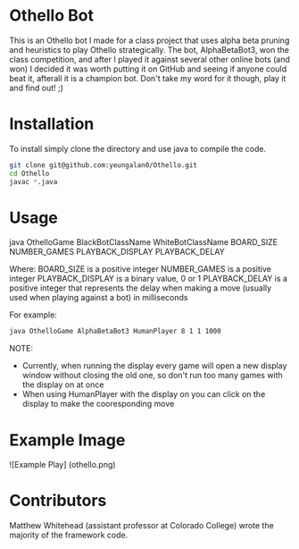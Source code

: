 # Othello Bot

This is an Othello bot I made for a class project that uses alpha beta pruning and heuristics to play Othello strategically. The bot, AlphaBetaBot3, won the class competition, and after I played it against several other online bots (and won) I decided it was worth putting it on GitHub and seeing if anyone could beat it, afterall it is a champion bot. Don't take my word for it though, play it and find out! ;)

# Installation

To install simply clone the directory and use java to compile the code.

```bash
git clone git@github.com:yeungalan0/Othello.git
cd Othello
javac *.java
```

# Usage

java OthelloGame BlackBotClassName WhiteBotClassName BOARD_SIZE NUMBER_GAMES PLAYBACK_DISPLAY PLAYBACK_DELAY

Where:
BOARD_SIZE is a positive integer
NUMBER_GAMES is a positive integer
PLAYBACK_DISPLAY is a binary value, 0 or 1
PLAYBACK_DELAY is a positive integer that represents the delay when making a move (usually used when playing against a bot) in milliseconds

For example:

```bash
java OthelloGame AlphaBetaBot3 HumanPlayer 8 1 1 1000
```
NOTE:
- Currently, when running the display every game will open a new display window without closing the old one, so don't run too many games with the display on at once
- When using HumanPlayer with the display on you can click on the display to make the cooresponding move

# Example Image

![Example Play]
(othello.png)

# Contributors

Matthew Whitehead (assistant professor at Colorado College) wrote the majority of the framework code. 


